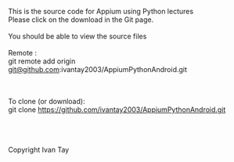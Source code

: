 This is the source code for Appium using Python lectures
<br>
Please click on the download in the Git page. <br>
<br>
You should be able to view the source files
<br><br>
Remote :<br>
git remote add origin git@github.com:ivantay2003/AppiumPythonAndroid.git

<br><br>
To clone (or download):<br>
git clone https://github.com/ivantay2003/AppiumPythonAndroid.git


<br><br><br>
Copyright Ivan Tay
